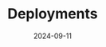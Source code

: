 ---
title: "Deployments"
description: "Deployments implementation"
seriesName: "kubernetes-series"
date: "2024-09-11"
part: 1
draft: false
---